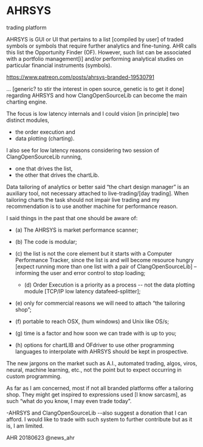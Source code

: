 # AHRSYS
trading platform

AHRSYS is GUI or UI that pertains to a list [compiled by user] of traded symbols or symbols that require 
further analytics and fine-tuning. AHR calls this list the Opportunity Finder (OF). 
However, such list can be associated with a portfolio management[i] and/or 
performing analytical studies on particular financial instruments (symbols). 

https://www.patreon.com/posts/ahrsys-branded-19530791

... 
[generic? to stir the interest in open source, genetic is to get it done] regarding AHRSYS and how ClangOpenSourceLib can 
become the main charting engine. 

The focus is low latency internals and I could vision [in principle] two distinct modules, 
- the order execution and 
- data plotting (charting). 

I also see for low latency reasons considering two session of ClangOpenSourceLib running, 
- one that drives the list, 
- the other that drives the chartLib.

Data tailoring of analytics or better said “the chart design manager” is an auxiliary tool, 
not necessary attached to live-trading/[day trading].  When tailoring charts the task 
should not impair live trading and my recommendation is to use another machine for performance reason.

I said things in the past that one should be aware of: 
- (a) The AHRSYS is market performance scanner; 
- (b) The code is modular; 
- (c) the list is not the core element but it starts with a Computer Performance Tracker, 
  since the list is and will become resource hungry 
  [expect running more than one list with a pair of ClangOpenSourceLib] 
  – informing the user and error control to stop loading; 
  
  - (d) Order Execution is a priority as a process -- not the data plotting module 
 [TCP/IP low latency datafeed-splitter]; 
 
 - (e) only for commercial reasons we will need to attach “the tailoring shop”; 
 - (f) portable to reach OSX, (hum windows) and Unix like OS/s; 
 - (g) time is a factor and how soon we can trade with is up to you; 
 - (h) options for chartLIB and OFdriver to use other programming languages 
 to interpolate with AHRSYS should be kept in prospective.
 
The new jargons on the market such as A.I., automated trading, algos, viros, neural, 
machine learning, etc., not the point but to expect occurring in custom programming. 

As far as I am concerned, most if not all branded platforms offer a tailoring shop. 
They might get inspired to expressions used [I know sarcasm], as such 
“what do you know, I may even trade today”.

-AHRSYS and ClangOpenSourceLib --also suggest a donation that I can afford. 
I would like to trade with such system to further contribute but as it is, I am limited.


AHR 20180623 @news_ahr 
